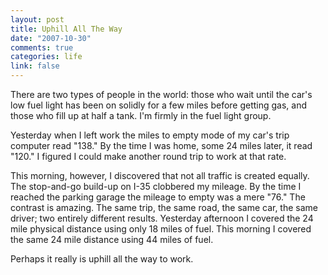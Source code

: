 ```yaml
--- 
layout: post
title: Uphill All The Way
date: "2007-10-30"
comments: true
categories: life
link: false
---
```

There are two types of people in the world:  those who wait until the car's low fuel light has been on solidly for a few miles before getting gas, and those who fill up at half a tank.  I'm firmly in the fuel light group.

Yesterday when I left work the miles to empty mode of my car's trip computer read "138."  By the time I was home, some 24 miles later, it read "120."  I figured I could make another round trip to work at that rate.

This morning, however, I discovered that not all traffic is created equally.  The stop-and-go build-up on I-35 clobbered my mileage.  By the time I reached the parking garage the mileage to empty was a mere "76."  The contrast is amazing.  The same trip, the same road, the same car, the same driver; two entirely different results.  Yesterday afternoon I covered the 24 mile physical distance using only 18 miles of fuel.  This morning I covered the same 24 mile distance using 44 miles of fuel.

Perhaps it really is uphill all the way to work.
